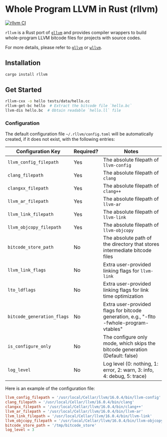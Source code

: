 # Whole Program LLVM in Rust (rllvm)

[![rllvm CI](https://github.com/h1994st/rllvm/actions/workflows/ci.yml/badge.svg)](https://github.com/h1994st/rllvm/actions/workflows/ci.yml)

`rllvm` is a Rust port of [`gllvm`](https://github.com/SRI-CSL/gllvm) and provides compiler wrappers to build whole-program LLVM bitcode files for projects with source codes.

For more details, please refer to [`gllvm`](https://github.com/SRI-CSL/gllvm) or [`wllvm`](https://github.com/SRI-CSL/whole-program-llvm).

## Installation

```bash
cargo install rllvm
```

## Get Started

```bash
rllvm-cxx -o hello tests/data/hello.cc
rllvm-get-bc hello  # Extract the bitcode file `hello.bc`
llvm-dis hello.bc  # Obtain readable `hello.ll` file
```

### Configuration

The default configuration file `~/.rllvm/config.toml` will be automatically created, if it does not exist, with the following entries:

| Configuration Key          | Required? | Notes                                                                                   |
| -------------------------- | --------- | --------------------------------------------------------------------------------------- |
| `llvm_config_filepath`     | Yes       | The absolute filepath of `llvm-config`                                                  |
| `clang_filepath`           | Yes       | The absolute filepath of `clang`                                                        |
| `clangxx_filepath`         | Yes       | The absolute filepath of `clang++`                                                      |
| `llvm_ar_filepath`         | Yes       | The absolute filepath of `llvm-ar`                                                      |
| `llvm_link_filepath`       | Yes       | The absolute filepath of `llvm-link`                                                    |
| `llvm_objcopy_filepath`    | Yes       | The absolute filepath of `llvm-objcopy`                                                 |
| `bitcode_store_path`       | No        | The absolute path of the directory that stores intermediate bitcode files               |
| `llvm_link_flags`          | No        | Extra user-provided linking flags for `llvm-link`                                       |
| `lto_ldflags`              | No        | Extra user-provided linking flags for link time optimization                            |
| `bitcode_generation_flags` | No        | Extra user-provided flags for bitcode generation, e.g., "-flto -fwhole-program-vtables" |
| `is_configure_only`        | No        | The configure only mode, which skips the bitcode generation (Default: false)            |
| `log_level`                | No        | Log level (0: nothing, 1: error, 2: warn, 3: info, 4: debug, 5: trace)                  |

Here is an example of the configuration file:

```toml
llvm_config_filepath = '/usr/local/Cellar/llvm/16.0.4/bin/llvm-config'
clang_filepath = '/usr/local/Cellar/llvm/16.0.4/bin/clang'
clangxx_filepath = '/usr/local/Cellar/llvm/16.0.4/bin/clang++'
llvm_ar_filepath = '/usr/local/Cellar/llvm/16.0.4/bin/llvm-ar'
llvm_link_filepath = '/usr/local/Cellar/llvm/16.0.4/bin/llvm-link'
llvm_objcopy_filepath = '/usr/local/Cellar/llvm/16.0.4/bin/llvm-objcopy'
bitcode_store_path = '/tmp/bitcode_store'
log_level = 3
```
